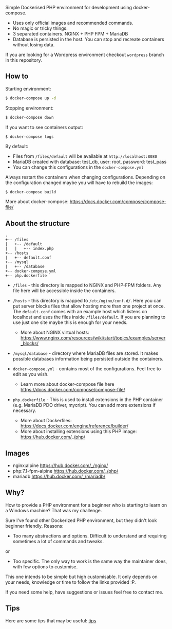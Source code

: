 Simple Dockerised PHP environment for development using docker-compose.

- Uses only official images and recommended commands.
- No magic or tricky things.
- 3 separated containers. NGINX + PHP FPM + MariaDB
- Database is persisted in the host. You can stop and recreate containers without losing data.

If you are looking for a Wordpress environment checkout `wordpress` branch in this repository.

## How to

Starting environment:
```sh
$ docker-compose up -d
```

Stopping environment:
```sh
$ docker-compose down
```

If you want to see containers output:
```sh
$ docker-compose logs
```

By default:
- Files from `/files/default` will be available at `http://localhost:8080`
- MariaDB created with database: test_db, user: root, password: test_pass
- You can change this configurations in the `docker-compose.yml`

Always restart the containers when changing configurations. Depending on the configuration changed maybe you will have to rebuild the images:
```
$ docker-compose build
```

More about docker-compose: https://docs.docker.com/compose/compose-file/


## About the structure
```
.
+-- /files
|   +-- /default
|   |   +-- index.php
+-- /hosts
|   +-- default.conf
+-- /mysql
|   +-- /database
+-- docker-compose.yml
+-- php.dockerfile
```
- `/files` - this directory is mapped to NGINX and PHP-FPM folders. Any file here will be accessible inside the containers.

- `/hosts` - this directory is mapped to `/etc/nginx/conf.d/`. Here you can put server blocks files that allow hosting more than one project at once.
The `default.conf` comes with an example host which listens on localhost and uses the files inside `/files/default`. If you are planning to use just one site maybe this is enough for your needs.
  - More about NGINX virtual hosts: https://www.nginx.com/resources/wiki/start/topics/examples/server_blocks/


- `/mysql/database` - directory where MariaDB files are stored. It makes possible databases information being persisted outside the containers.

- `docker-compose.yml` - contains most of the configurations. Feel free to edit as you wish.
  - Learn more about docker-compose file here https://docs.docker.com/compose/compose-file/


- `php.dockerfile` - This is used to install extensions in the PHP container (e.g. MariaDB PDO driver, mycript). You can add more extensions if necessary.
  - More about Dockerfiles: https://docs.docker.com/engine/reference/builder/
  - More about installing extensions using this PHP image: https://hub.docker.com/_/php/

## Images

- nginx:alpine https://hub.docker.com/_/nginx/
- php:7.1-fpm-alpine https://hub.docker.com/_/php/
- mariadb https://hub.docker.com/_/mariadb/


## Why?

How to provide a PHP environment for a beginner who is starting to learn on a Windows machine? That was my challenge.

Sure I've found other Dockerized PHP environment, but they didn't look beginner friendly. Reasons:
- Too many abstractions and options. Difficult to understand and requiring sometimes a lot of commands and tweaks.

or

- Too specific. The only way to work is the same way the maintainer does, with few options to customise.

This one intends to be simple but high customisable. It only depends on your needs, knowledge or time to follow the links provided :P.

If you need some help, have suggestions or issues feel free to contact me.

## Tips

Here are some tips that may be useful: [tips](./tips.md)
